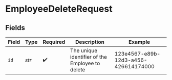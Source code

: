 # EmployeeDeleteRequest


## Fields

| Field                                           | Type                                            | Required                                        | Description                                     | Example                                         |
| ----------------------------------------------- | ----------------------------------------------- | ----------------------------------------------- | ----------------------------------------------- | ----------------------------------------------- |
| `id`                                            | *str*                                           | :heavy_check_mark:                              | The unique identifier of the Employee to delete | 123e4567-e89b-12d3-a456-426614174000            |